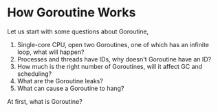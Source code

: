 # How Goroutine Works

Let us start with some questions about Goroutine, 

1. Single-core CPU, open two Goroutines, one of which has an infinite loop, what will happen?
2. Processes and threads have IDs, why doesn't Goroutine have an ID?
3. How much is the right number of Goroutines, will it affect GC and scheduling?
4. What are the Goroutine leaks?
5. What can cause a Goroutine to hang?



At first, what is Goroutine?